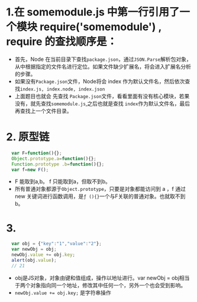 # 1.在 somemodule.js 中第一行引用了一个模块 require('somemodule') , require 的查找顺序是：
- 首先，Node 在当前目录下查找`package.json`，通过`JSON.Parse`解析包对象，从中根据指定的文件名进行定位。如果文件缺少扩展名，将会进入扩展名分析的步骤。
- 如果没有`Package.json`文件，Node将会 index 作为默认文件名，然后依次查找`index.js, index.node, index.json`
- 上面题目也就会 先查找 `Package.json`文件，看看里面有没有核心模块，若果没有，就先查找`somemodule.js`,之后也就是查找 `index`作为默认文件名，最后再查找上一个文件目录。

# 2. 原型链
```JavaScript
  var F=function(){};
  Object.prototype.a=function(){};
  Function.prototype .b=function(){};
  var f=new F();
```

- F 能取到a,b。 f 只能取到a，但取不到b。
- 所有普通对象都源于`Object.prototype`，只要是对象都能访问到 a ，f 通过 new 关键词进行函数调用，是`ƒ (){}`一个与F关联的普通对象。也就取不到b。

# 3.
```javascript
  var obj = {"key":"1","value":"2"};
  var newObj = obj;
  newObj.value += obj.key;
  alert(obj.value);
  // 21
```
- obj是JS对象，对象由键和值组成，操作以地址进行。var newObj = obj相当于两个对象指向同一个地址，修改其中任何一个，另外一个也会受到影响。
- `newObj.value += obj.key;` 是字符串操作
